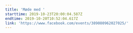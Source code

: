 ```yaml
---
title: 'Møde med '
starttime: 2019-10-23T20:00:04.587Z
endtime: 2019-10-20T10:52:04.617Z
link: 'https://www.facebook.com/events/389080962027025/'
---
```


